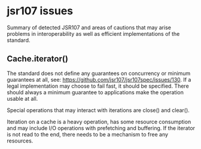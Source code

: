 # jsr107 issues

Summary of detected JSR107 and areas of cautions that may arise problems in interoperability as
 well as efficient implementations of the standard.
  
## Cache.iterator()

The standard does not define any guarantees on concurrency or minimum guarantees at all, 
see: https://github.com/jsr107/jsr107spec/issues/130. If a legal implementation may
 choose to fail fast, it should be specified. There should always a minimum guarantee to
 applications make the operation usable at all.

Special operations that may interact with iterations are close() and clear().

Iteration on a cache is a heavy operation, has some resource consumption and may
include I/O operations with prefetching and buffering. If the iterator is not read 
to the end, there needs to be a mechanism to free any resources.
 

 

 
 